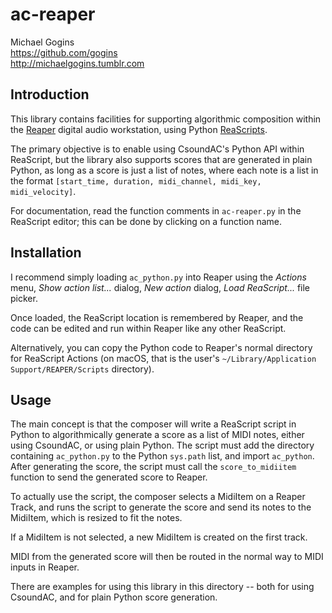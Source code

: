 # ac-reaper
Michael Gogins<br>
https://github.com/gogins<br>
http://michaelgogins.tumblr.com

## Introduction

This library contains facilities for supporting algorithmic composition within 
the [Reaper](https://www.reaper.fm/) digital audio workstation, using Python 
[ReaScripts](https://www.reaper.fm/sdk/reascript/reascript.php).

The primary objective is to enable using CsoundAC's Python API within 
ReaScript, but the library also supports scores that are generated in plain 
Python, as long as a score is just a list of notes, where each note is a list 
in the format `[start_time, duration, midi_channel, midi_key, midi_velocity]`.

For documentation, read the function comments in `ac-reaper.py` in the 
ReaScript editor; this can be done by clicking on a function name.

## Installation

I recommend simply loading `ac_python.py` into Reaper using the _Actions_ 
menu, _Show action list..._ dialog, _New action_ dialog, _Load ReaScript..._ 
file picker.

Once loaded, the ReaScript location is remembered by Reaper, and the code can 
be edited and run within Reaper like any other ReaScript.

Alternatively, you can copy the Python code to Reaper's normal directory for 
ReaScript Actions (on macOS, that is the user's 
`~/Library/Application Support/REAPER/Scripts` directory).

## Usage

The main concept is that the composer will write a ReaScript script in Python 
to algorithmically generate a score as a list of MIDI notes, either using 
CsoundAC, or using plain Python. The script must add the directory containing 
`ac_python.py` to the Python `sys.path` list, and import `ac_python`. After 
generating the score, the script must call the `score_to_midiitem` function to
send the generated score to Reaper.

To actually use the script, the composer selects a MidiItem on a Reaper Track, 
and runs the script to generate the score and send its notes to the MidiItem, 
which is resized to fit the notes.

If a MidiItem is not selected, a new MidiItem is created on the first track.

MIDI from the generated score will then be routed in the normal way to 
MIDI inputs in Reaper.

There are examples for using this library in this directory -- both for using 
CsoundAC, and for plain Python score generation.







